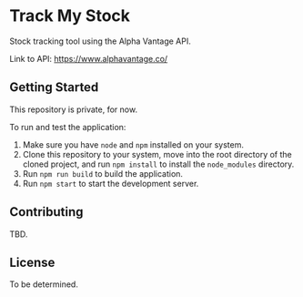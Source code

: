 # Track My Stock

Stock tracking tool using the Alpha Vantage API.

Link to API: <a href="https://www.alphavantage.co/" target="_blank">https://www.alphavantage.co/ </a>

## Getting Started

This repository is private, for now.

To run and test the application:

1. Make sure you have `node` and `npm` installed on your system.
2. Clone this repository to your system, move into the root directory of the cloned project, and run `npm install` to install the `node_modules` directory.
3. Run `npm run build` to build the application.
4. Run `npm start` to start the development server.

## Contributing

TBD.

## License

To be determined.
